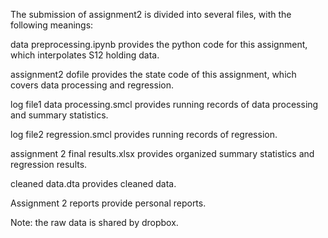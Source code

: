 The submission of assignment2 is divided into several files, with the following meanings:

data preprocessing.ipynb provides the python code for this assignment, which interpolates S12 holding data. 

assignment2 dofile provides the state code of this assignment, which covers data processing and regression.

log file1 data processing.smcl provides running records of data processing and summary statistics.

log file2 regression.smcl provides running records of regression.

assignment 2 final results.xlsx provides organized summary statistics and regression results.

cleaned data.dta provides cleaned data.

Assignment 2 reports provide personal reports.

Note: the raw data is shared by dropbox.
